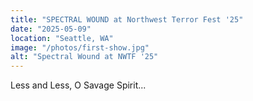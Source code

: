 ```yaml
---
title: "SPECTRAL WOUND at Northwest Terror Fest '25"
date: "2025-05-09"
location: "Seattle, WA"
image: "/photos/first-show.jpg"
alt: "Spectral Wound at NWTF '25"
---
```


Less and Less, O Savage Spirit...